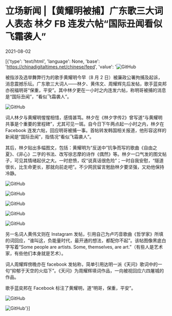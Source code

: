 # 立场新闻 |【黄耀明被捕】广东歌三大词人表态  林夕 FB 连发六帖“国际丑闻看似飞霜袭人”

2021-08-02

[{'type': 'text/html', 'language': None, 'base': 'https://chinadigitaltimes.net/chinese/feed', 'value': '![GitHub](https://chinadigitaltimes.net/chinese/files/2021/08/post-669096-6108ae45d0e46.png)

被指涉及选举舞弊行为的歌手黄耀明今早（8 月 2 日）被廉政公署拘捕及起诉，消息震撼乐坛。广东歌三大词人——林夕、黄伟文、周耀辉先后发帖，歌手蓝奕邦亦祝福明哥“保重，平安”。其中林夕更在一小时之内连发六帖，称明哥被捕的消息是“国际丑闻”，“看似飞霜袭人”。

![GitHub](https://chinadigitaltimes.net/chinese/files/2021/08/黄耀明1.png)

词人林夕与黄耀明惺惺相惜，感情甚笃。林夕在《林夕字传2》曾写道“与黄耀明共事是个重要的里程碑”，尤其可见一斑。自今日下午两点起一小时之内，林夕在 Facebook 连发六帖，回应明哥被捕一事。首帖转发韩国相关报道，他形容这样的新闻是“国际丑闻”，指情况“看似飞霜袭人”。

其后，林夕贴出多幅图文，包括：黄耀明为“反送中”抗争而写的歌曲《自由之夏》、《非心》二字的书法、改写徐志摩的诗作《偶然》等。林夕一口气发的图文帖子，可见其情绪起伏之大。一时悲愤，叹“说真话很危险”；一时自我安慰，“隧道很长，比生命更长，那就向前走吧”。不少网民留言勉励林夕要坚强，又劝他保持冷静。

![GitHub](https://chinadigitaltimes.net/chinese/files/2021/08/黄耀明2.png)

![GitHub](https://chinadigitaltimes.net/chinese/files/2021/08/黄耀明3.png)

![GitHub](https://chinadigitaltimes.net/chinese/files/2021/08/黄耀明4.png)

![GitHub](https://chinadigitaltimes.net/chinese/files/2021/08/黄耀明5.png)

![GitHub](https://chinadigitaltimes.net/chinese/files/2021/08/黄耀明6.png)

另一名词人黄伟文则在 Instagram 发帖，引用自己为卢巧音歌曲《哲学家》所填的词回应，“谁叫这，负能量时代，最开通的想法，都配你不起”。该帖图像黑底白字写着“Some people are artists. Some, themselves, are art.”（有些人是艺术家，有些他们本身就是艺术）。

词人周耀辉傍晚亦在 facebook 发帖称，简单引用达明一派《天问》歌词中的一句“抑郁于天空的火焰下”。《天问》为周耀辉填词作品，一向被视回应六四屠城的作品。

歌手蓝奕邦在 Facebook 标注了黄耀明，道“明哥，保重，平安”。

![GitHub](https://chinadigitaltimes.net/chinese/files/2021/08/黄耀明7.png)

![GitHub](https://chinadigitaltimes.net/chinese/files/2021/08/黄耀明8.png)'}]